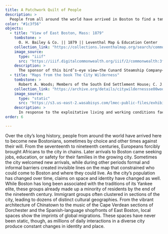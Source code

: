 ```yaml
---
title: A Patchwork Quilt of People
description: >
  People from all around the world have arrived in Boston to find a temporary or permanent home, turning the city into a cosmopolis where many cultures combine.
color: "#1c3f56"
objects:
  - title: "View of East Boston, Mass: 1879"
    tombstone: >
      O. H. Bailey & Co. || 1879 || Leventhal Map & Education Center
    collection_link: "https://collections.leventhalmap.org/search/commonwealth:3f4634491"
    image_source: 
      type: "iiif"
      src: "https://iiif.digitalcommonwealth.org/iiif/2/commonwealth:3f463450s"
    description: > 
      The sponsor of this bird’s-eye view—the Cunard Steamship Company—and the emphasis on the docks in the foreground of the map are both reminders of the role that immigration has played in the history of the East Boston neighborhood. At the time this map was published, the list of churches on the right side of the title hinted at the neighborhood’s diversity, with institutions like Congregational and Unitarian meeting houses sharing space with immigrants’ Methodist, Baptist, and Roman Catholic churches. Like much of Boston at this time, Irish Catholic immigrants made up the largest single group of newcomers. In 1920, the United States government would set up an immigration control station on the East Boston waterfront, at a time when racist ideas about different ethnic groups were contributing to tightened restrictions on immigration. Today, East Boston is a thriving center of the city’s Hispanic community.  
  - title: "Maps from the book The City Wilderness"
    tombstone: >
      Robert A. Woods; Members of the South End Settlement House; C. J. Peters & Son; and Houghton, Mifflin, & Co. || 1898 || Boston Public Library
    collection_link: "https://archive.org/details/citywildernessse00wood_0/"
    image_source: 
      type: "static"
      src: "https://s3.us-east-2.wasabisys.com/lmec-public-files/exhibitions/becoming-boston/woods_city_wilderness_race_factors.jpg"
    description: > 
      In response to the exploitative living and working conditions facing many immigrants, reformers in the late nineteenth century founded “settlement houses,” volunteer social service agencies with the goal of improving impoverished urban districts. Settlement workers produced some of the first detailed maps to study socioeconomic and demographic conditions—the most famous of which were the Hull House maps of Chicago. In Boston, the South End House created similar maps documenting multi-ethnic, working-class neighborhoods. These maps of the South End from the 1898 book _The City Wilderness_ show the sorts of urban phenomena that interested the reformers. In the map of “predominant race factors,” they observed how different groups clustered together in blocks, while the map of “industrial character” examined the composition of the labor force. Other maps took stock of building types and social institutions. While the middle-class reformers had many well-intentioned plans to bring resources to these neighborhoods, their exoticizing treatment of an urban “wilderness” often jostled uncomfortably with the efforts of immigrants and laborers to form their own social movements.
order: 6

---
```


Over the city’s long history, people from around the world have arrived here to become new Bostonians, sometimes by choice and other times against their will. From the seventeenth to nineteenth centuries, Europeans forcibly brought Africans to the city in chains. Later arrivals to Boston came seeking jobs, education, or safety for their families in the growing city. Sometimes the city welcomed new arrivals, while during other periods formal and informal barriers created invisible lines on the map that constrained who could come to Boston and where they could live. As the city’s population has changed over time, claims on space and identity have changed as well. While Boston has long been associated with the traditions of its Yankee elite, these groups already made up a minority of residents by the end of the nineteenth century. Immigrant groups often clustered in sections of the city, leading to dozens of distinct cultural geographies. From the vibrant architecture of Chinatown to the music of the Cape Verdean sections of Dorchester and the Spanish-language shopfronts of East Boston, local spaces show the imprints of global migrations. These spaces have never been static, though, as millions of daily interactions in a diverse city produce constant changes in identity and place.